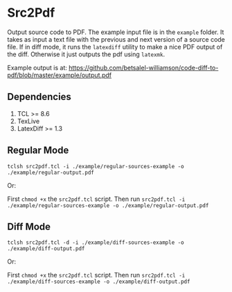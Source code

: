 # Src2Pdf
Output source code to PDF.  The example input file is in the `example` folder.  It takes as input a text file with the previous and next version of a source code file.  If in diff mode, it runs the `latexdiff` utility to make a nice PDF output of the diff.  Otherwise it just outputs the pdf using `latexmk`.

Example output is at: <https://github.com/betsalel-williamson/code-diff-to-pdf/blob/master/example/output.pdf>

## Dependencies

1. TCL >= 8.6
1. TexLive
1. LatexDiff >= 1.3

## Regular Mode

`tclsh src2pdf.tcl -i ./example/regular-sources-example -o ./example/regular-output.pdf`

Or:

First `chmod +x` the `src2pdf.tcl` script.  Then run `src2pdf.tcl -i ./example/regular-sources-example -o ./example/regular-output.pdf`

## Diff Mode

`tclsh src2pdf.tcl -d -i ./example/diff-sources-example -o ./example/diff-output.pdf`

Or:

First `chmod +x` the `src2pdf.tcl` script.  Then run `src2pdf.tcl -i ./example/diff-sources-example -o ./example/diff-output.pdf`
